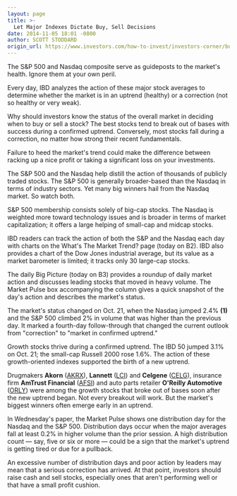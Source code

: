 ```yaml
---
layout: page
title: >-
  Let Major Indexes Dictate Buy, Sell Decisions
date: 2014-11-05 18:01 -0800
author: SCOTT STODDARD
origin_url: https://www.investors.com/how-to-invest/investors-corner/buy-stocks-only-during-confirmed-uptrend/
---
```


The S&P 500 and Nasdaq composite serve as guideposts to the market's health. Ignore them at your own peril.

Every day, IBD analyzes the action of these major stock averages to determine whether the market is in an uptrend (healthy) or a correction (not so healthy or very weak).

Why should investors know the status of the overall market in deciding when to buy or sell a stock? The best stocks tend to break out of bases with success during a confirmed uptrend. Conversely, most stocks fall during a correction, no matter how strong their recent fundamentals.

Failure to heed the market's trend could make the difference between racking up a nice profit or taking a significant loss on your investments.

The S&P 500 and the Nasdaq help distill the action of thousands of publicly traded stocks. The S&P 500 is generally broader-based than the Nasdaq in terms of industry sectors. Yet many big winners hail from the Nasdaq market. So watch both.

S&P 500 membership consists solely of big-cap stocks. The Nasdaq is weighted more toward technology issues and is broader in terms of market capitalization; it offers a large helping of small-cap and midcap stocks.

IBD readers can track the action of both the S&P and the Nasdaq each day with charts on the What's The Market Trend? page (today on B2). IBD also provides a chart of the Dow Jones industrial average, but its value as a market barometer is limited; it tracks only 30 large-cap stocks.

The daily Big Picture (today on B3) provides a roundup of daily market action and discusses leading stocks that moved in heavy volume. The Market Pulse box accompanying the column gives a quick snapshot of the day's action and describes the market's status.

The market's status changed on Oct. 21, when the Nasdaq jumped 2.4% **(1)** and the S&P 500 climbed 2% in volume that was higher than the previous day. It marked a fourth-day follow-through that changed the current outlook from "correction" to "market in confirmed uptrend."

Growth stocks thrive during a confirmed uptrend. The IBD 50 jumped 3.1% on Oct. 21; the small-cap Russell 2000 rose 1.6%. The action of these growth-oriented indexes supported the birth of a new uptrend.

Drugmakers **Akorn** ([AKRX](https://research.investors.com/quote.aspx?symbol=AKRX)), **Lannett** ([LCI](https://research.investors.com/quote.aspx?symbol=LCI)) and **Celgene** ([CELG](https://research.investors.com/quote.aspx?symbol=CELG)), insurance firm **AmTrust Financial** ([AFSI](https://research.investors.com/quote.aspx?symbol=AFSI)) and auto parts retailer **O'Reilly Automotive** ([ORLY](https://research.investors.com/quote.aspx?symbol=ORLY)) were among the growth stocks that broke out of bases soon after the new uptrend began. Not every breakout will work. But the market's biggest winners often emerge early in an uptrend.

In Wednesday's paper, the Market Pulse shows one distribution day for the Nasdaq and the S&P 500. Distribution days occur when the major averages fall at least 0.2% in higher volume than the prior session. A high distribution count — say, five or six or more — could be a sign that the market's uptrend is getting tired or due for a pullback.

An excessive number of distribution days and poor action by leaders may mean that a serious correction has arrived. At that point, investors should raise cash and sell stocks, especially ones that aren't performing well or that have a small profit cushion.
